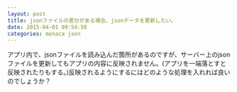 ```yaml
---
layout: post
title: jsonファイルの差分がある場合、jsonデータを更新したい。
date: 2015-04-01 09:54:50
categories: monaca json
---
```

<p>アプリ内で、jsonファイルを読み込んだ箇所があるのですが、サーバー上のjsonファイルを更新してもアプリの内容に反映されません。(アプリを一端落とすと反映されたりもする。)反映されるようにするにはどのような処理を入れれば良いのでしょうか？</p>
